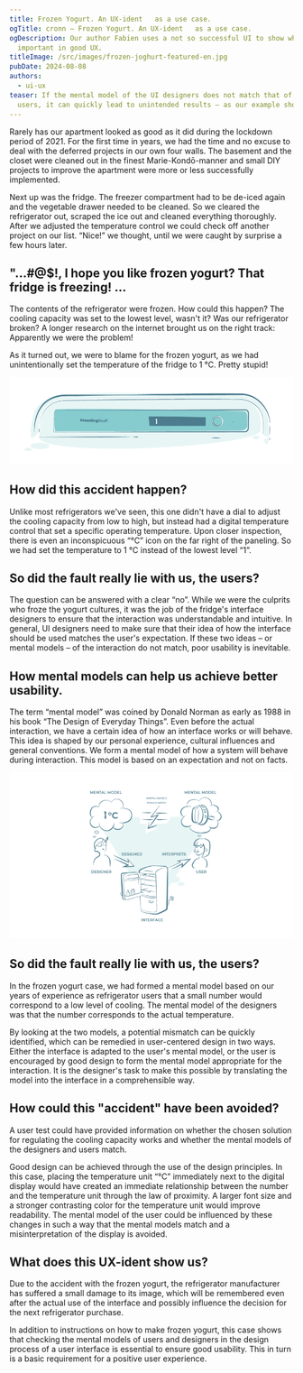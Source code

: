 ```yaml
---
title: Frozen Yogurt. An UX-ident   as a use case.
ogTitle: cronn – Frozen Yogurt. An UX-ident   as a use case.
ogDescription: Our author Fabien uses a not so successful UI to show what is
  important in good UX.
titleImage: /src/images/frozen-joghurt-featured-en.jpg
pubDate: 2024-08-08
authors:
  - ui-ux
teaser: If the mental model of the UI designers does not match that of the
  users, it can quickly lead to unintended results – as our example shows.
---
```

Rarely has our apartment looked as good as it did during the lockdown period of 2021. For the first time in years, we had the time and no excuse to deal with the deferred projects in our own four walls. The basement and the closet were cleaned out in the finest Marie-Kondō-manner and small DIY projects to improve the apartment were more or less successfully implemented.

Next up was the fridge. The freezer compartment had to be de-iced again and the vegetable drawer needed to be cleaned. So we cleared the refrigerator out, scraped the ice out and cleaned everything thoroughly. After we adjusted the temperature control we could check off another project on our list. “Nice!” we thought, until we were caught by surprise a few hours later.

## "...#@$!, I hope you like frozen yogurt? That fridge is freezing! …

The contents of the refrigerator were frozen. How could this happen? The cooling capacity was set to the lowest level, wasn't it? Was our refrigerator broken? A longer research on the internet brought us on the right track: Apparently we were the problem!

As it turned out, we were to blame for the frozen yogurt, as we had unintentionally set the temperature of the fridge to 1 °C. Pretty stupid!

![Illustration of the user interface of the refrigerator, the unit for „°C“ is hard to notice.](/src/images/ux_unfall_interface_en.png "Illustration of the user interface of the refrigerator.")

## How did this accident happen?

Unlike most refrigerators we've seen, this one didn't have a dial to adjust the cooling capacity from low to high, but instead had a digital temperature control that set a specific operating temperature. Upon closer inspection, there is even an inconspicuous “°C” icon on the far right of the paneling. So we had set the temperature to 1 °C instead of the lowest level “1”.

## So did the fault really lie with us, the users?

The question can be answered with a clear “no”. While we were the culprits who froze the yogurt cultures, it was the job of the fridge's interface designers to ensure that the interaction was understandable and intuitive. In general, UI designers need to make sure that their idea of how the interface should be used matches the user's expectation. If these two ideas – or mental models – of the interaction do not match, poor usability is inevitable.

## How mental models can help us achieve better usability.

The term “mental model” was coined by Donald Norman as early as 1988 in his book “The Design of Everyday Things”. Even before the actual interaction, we have a certain idea of how an interface works or will behave. This idea is shaped by our personal experience, cultural influences and general conventions. We form a mental model of how a system will behave during interaction. This model is based on an expectation and not on facts.

![Graph showing the divergent mental models in the frozen yogurt case.](/src/images/ux_unfall_mentale_modelle_en.png "The divergent mental models in the frozen yogurt case.")

## So did the fault really lie with us, the users?

In the frozen yogurt case, we had formed a mental model based on our years of experience as refrigerator users that a small number would correspond to a low level of cooling. The mental model of the designers was that the number corresponds to the actual temperature.

By looking at the two models, a potential mismatch can be quickly identified, which can be remedied in user-centered design in two ways. Either the interface is adapted to the user's mental model, or the user is encouraged by good design to form the mental model appropriate for the interaction. It is the designer's task to make this possible by translating the model into the interface in a comprehensible way.

## How could this "accident" have been avoided?

A user test could have provided information on whether the chosen solution for regulating the cooling capacity works and whether the mental models of the designers and users match.

Good design can be achieved through the use of the design principles. In this case, placing the temperature unit “°C” immediately next to the digital display would have created an immediate relationship between the number and the temperature unit through the law of proximity. A larger font size and a stronger contrasting color for the temperature unit would improve readability. The mental model of the user could be influenced by these changes in such a way that the mental models match and a misinterpretation of the display is avoided.

## What does this UX-ident  show us?

Due to the accident with the frozen yogurt, the refrigerator manufacturer has suffered a small damage to its image, which will be remembered even after the actual use of the interface and possibly influence the decision for the next refrigerator purchase.

In addition to instructions on how to make frozen yogurt, this case shows that checking the mental models of users and designers in the design process of a user interface is essential to ensure good usability. This in turn is a basic requirement for a positive user experience.
